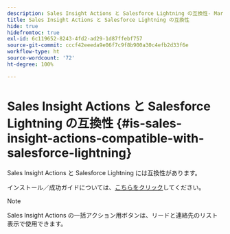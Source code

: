 ```yaml
---
description: Sales Insight Actions と Salesforce Lightning の互換性- Marketo ドキュメント - 製品ドキュメント
title: Sales Insight Actions と Salesforce Lightning の互換性
hide: true
hidefromtoc: true
exl-id: 6c119652-8243-4fd2-ad29-1d87ffebf757
source-git-commit: cccf42eeeda9e06f7c9f8b900a30c4efb2d33f6e
workflow-type: ht
source-wordcount: '72'
ht-degree: 100%

---
```


# Sales Insight Actions と Salesforce Lightning の互換性 {#is-sales-insight-actions-compatible-with-salesforce-lightning}

Sales Insight Actions と Salesforce Lightning には互換性があります。

インストール／成功ガイドについては、[こちらをクリック](https://s3.amazonaws.com/tout-user-store/salesforce/assets/SF+Guide+for+Lightning.pdf)してください。

>[!NOTE]
>
>Sales Insight Actions の一括アクション用ボタンは、リードと連絡先のリスト表示で使用できます。
